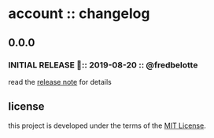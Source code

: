 # account :: changelog

## 0.0.0

### INITIAL RELEASE 🎉:: 2019-08-20 :: @fredbelotte

read the [release note][release-note-url] for details

## license

this project is developed under the terms of the [MIT License][mit-license-url].

[mit-license-url]: https://github.com/revaturexyz/housingxyz/blob/master/LICENSE.txt 'MIT LICENSE'
[release-note-url]: https://github.com/revaturexyz/housingxyz/releases 'RELEASE NOTE'
